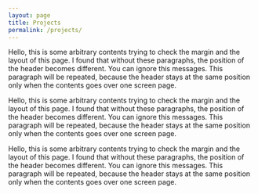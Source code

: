 ```yaml
---
layout: page
title: Projects
permalink: /projects/
---
```


Hello, this is some arbitrary contents trying to check the margin and the layout of this page. I found that without these paragraphs, the position of the header becomes different. You can ignore this messages. This paragraph will be repeated, because the header stays at the same position only when the contents goes over one screen page.

Hello, this is some arbitrary contents trying to check the margin and the layout of this page. I found that without these paragraphs, the position of the header becomes different. You can ignore this messages. This paragraph will be repeated, because the header stays at the same position only when the contents goes over one screen page.

Hello, this is some arbitrary contents trying to check the margin and the layout of this page. I found that without these paragraphs, the position of the header becomes different. You can ignore this messages. This paragraph will be repeated, because the header stays at the same position only when the contents goes over one screen page.


